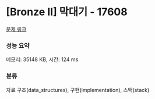 # [Bronze II] 막대기 - 17608 

[문제 링크](https://www.acmicpc.net/problem/17608) 

### 성능 요약

메모리: 35148 KB, 시간: 124 ms

### 분류

자료 구조(data_structures), 구현(implementation), 스택(stack)

